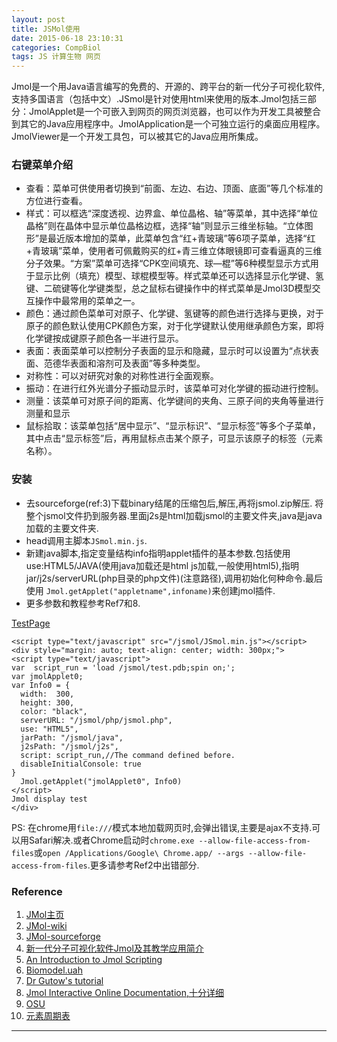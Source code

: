 ```yaml
---
layout: post
title: JSMol使用
date: 2015-06-18 23:10:31
categories: CompBiol
tags: JS 计算生物 网页
---
```

Jmol是一个用Java语言编写的免费的、开源的、跨平台的新一代分子可视化软件,支持多国语言（包括中文）.JSmol是针对使用html来使用的版本.Jmol包括三部分：JmolApplet是一个可嵌入到网页的网页浏览器，也可以作为开发工具被整合到其它的Java应用程序中。JmolApplication是一个可独立运行的桌面应用程序。JmolViewer是一个开发工具包，可以被其它的Java应用所集成。

### 右键菜单介绍
- 查看：菜单可供使用者切换到“前面、左边、右边、顶面、底面”等几个标准的方位进行查看。
- 样式：可以框选“深度透视、边界盒、单位晶格、轴”等菜单，其中选择“单位晶格”则在晶体中显示单位晶格边框，选择“轴”则显示三维坐标轴。“立体图形”是最近版本增加的菜单，此菜单包含“红+青玻璃”等6项子菜单，选择“红+青玻璃”菜单，使用者可佩戴购买的红+青三维立体眼镜即可查看逼真的三维分子效果。“方案”菜单可选择“CPK空间填充、球—棍”等6种模型显示方式用于显示比例（填充）模型、球棍模型等。样式菜单还可以选择显示化学键、氢键、二硫键等化学键类型，总之鼠标右键操作中的样式菜单是Jmol3D模型交互操作中最常用的菜单之一。
- 颜色：通过颜色菜单可对原子、化学键、氢键等的颜色进行选择与更换，对于原子的颜色默认使用CPK颜色方案，对于化学键默认使用继承颜色方案，即将化学键按成键原子颜色各一半进行显示。
- 表面：表面菜单可以控制分子表面的显示和隐藏，显示时可以设置为“点状表面、范德华表面和溶剂可及表面”等多种类型。
- 对称性：可以对研究对象的对称性进行全面观察。
- 振动：在进行红外光谱分子振动显示时，该菜单可对化学键的振动进行控制。
- 测量：该菜单可对原子间的距离、化学键间的夹角、三原子间的夹角等量进行测量和显示
- 鼠标拾取：该菜单包括“居中显示”、“显示标识”、“显示标签”等多个子菜单，其中点击“显示标签”后，再用鼠标点击某个原子，可显示该原子的标签（元素名称）。


### 安装

- 去sourceforge(ref:3)下载binary结尾的压缩包后,解压,再将jsmol.zip解压. 将整个jsmol文件扔到服务器.里面j2s是html加载jsmol的主要文件夹,java是java加载的主要文件夹.
- head调用主脚本`JSmol.min.js`.
- 新建java脚本,指定变量结构info指明applet插件的基本参数.包括使用use:HTML5/JAVA(使用java加载还是html js加载,一般使用html5),指明jar/j2s/serverURL(php目录的php文件)(注意路径),调用初始化何种命令.最后使用
`Jmol.getApplet("appletname",infoname)`来创建jmol插件.
- 更多参数和教程参考Ref7和8.

[TestPage](/jsmol/jsmoltest.html)

~~~ markup
<script type="text/javascript" src="/jsmol/JSmol.min.js"></script>
<div style="margin: auto; text-align: center; width: 300px;">
<script type="text/javascript">
var  script_run = 'load /jsmol/test.pdb;spin on;';
var jmolApplet0;
var Info0 = {
  width:  300,
  height: 300,
  color: "black",
  serverURL: "/jsmol/php/jsmol.php",
  use: "HTML5",
  jarPath: "/jsmol/java",
  j2sPath: "/jsmol/j2s",
  script: script_run,//The command defined before.
  disableInitialConsole: true
}
  Jmol.getApplet("jmolApplet0", Info0)
</script>
Jmol display test
</div>
~~~

PS: 在chrome用`file:///`模式本地加载网页时,会弹出错误,主要是ajax不支持.可以用Safari解决.或者Chrome启动时`chrome.exe --allow-file-access-from-files`或`open /Applications/Google\ Chrome.app/ --args --allow-file-access-from-files`.更多请参考Ref2中出错部分.

### Reference

1. [JMol主页](http://jmol.sourceforge.net/)
2. [JMol-wiki](http://wiki.jmol.org/index.php/Jmol_JavaScript_Object)
3. [JMol-sourceforge](http://sourceforge.net/projects/jmol/files/)
4. [新一代分子可视化软件Jmol及其教学应用简介](http://blog.sina.com.cn/s/blog_66146f1b0101f7o7.html)
5. [An Introduction to Jmol Scripting](http://www.callutheran.edu/Academic_Programs/Departments/BioDev/omm/jsmol/scripting/molmast.htm)
6. [Biomodel.uah](http://biomodel.uah.es/Jmol/)
7. [Dr Gutow's tutorial](http://www.uwosh.edu/faculty_staff/gutow/Jmol_Web_Page_Maker/Jmol_Web_Page_Maker.shtml)
8. [Jmol Interactive Online Documentation,十分详细](http://chemapps.stolaf.edu/jmol/docs/)
9. [OSU](https://undergrad-ed.chemistry.ohio-state.edu/)
10. [元素周期表](http://www.chemeddl.org/resources/ptl/)

---

